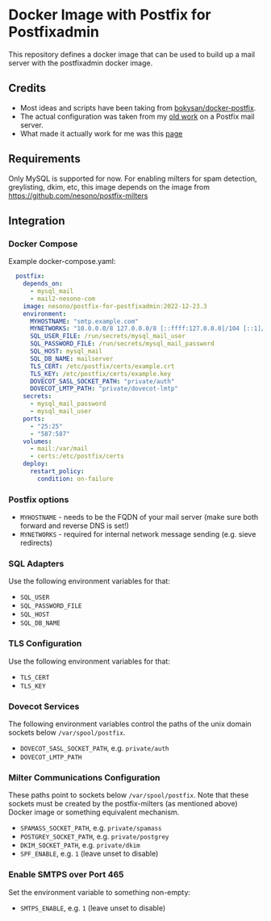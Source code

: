 # Docker Image with Postfix for Postfixadmin

This repository defines a docker image that can be used to build up a mail server with the postfixadmin docker image.

## Credits

* Most ideas and scripts have been taking from [bokysan/docker-postfix](https://github.com/bokysan/docker-postfix).  
* The actual configuration was taken from my [old work](https://www.nesono.com/node/276) on a Postfix mail server.  
* What made it actually work for me was this [page](https://www.postfix.org/SASL_README.html)  

## Requirements

Only MySQL is supported for now.
For enabling milters for spam detection, greylisting, dkim, etc, this image depends on the image from https://github.com/nesono/postfix-milters

## Integration

### Docker Compose

Example docker-compose.yaml:
```yaml
  postfix:
    depends_on:
      - mysql_mail
      - mail2-nesono-com
    image: nesono/postfix-for-postfixadmin:2022-12-23.3
    environment:
      MYHOSTNAME: "smtp.example.com"
      MYNETWORKS: "10.0.0.0/8 127.0.0.0/8 [::ffff:127.0.0.0]/104 [::1]/128"
      SQL_USER_FILE: /run/secrets/mysql_mail_user
      SQL_PASSWORD_FILE: /run/secrets/mysql_mail_password
      SQL_HOST: mysql_mail
      SQL_DB_NAME: mailserver
      TLS_CERT: /etc/postfix/certs/example.crt
      TLS_KEY: /etc/postfix/certs/example.key
      DOVECOT_SASL_SOCKET_PATH: "private/auth"
      DOVECOT_LMTP_PATH: "private/dovecot-lmtp"
    secrets:
      - mysql_mail_password
      - mysql_mail_user
    ports:
      - "25:25"
      - "587:587"
    volumes:
      - mail:/var/mail
      - certs:/etc/postfix/certs
    deploy:
      restart_policy:
        condition: on-failure
```
### Postfix options
* `MYHOSTNAME` - needs to be the FQDN of your mail server (make sure both forward and reverse DNS is set!)
* `MYNETWORKS` - required for internal network message sending (e.g. sieve redirects)

### SQL Adapters

Use the following environment variables for that:
* `SQL_USER`
* `SQL_PASSWORD_FILE`
* `SQL_HOST`
* `SQL_DB_NAME`

### TLS Configuration

Use the following environment variables for that:
* `TLS_CERT`
* `TLS_KEY`

### Dovecot Services

The following environment variables control the paths of the unix domain sockets below `/var/spool/postfix`.
* `DOVECOT_SASL_SOCKET_PATH`, e.g. `private/auth`
* `DOVECOT_LMTP_PATH`

### Milter Communications Configuration

These paths point to sockets below `/var/spool/postfix`. Note that these sockets must be created by the postfix-milters
(as mentioned above) Docker image or something equivalent mechanism.

* `SPAMASS_SOCKET_PATH`, e.g. `private/spamass`
* `POSTGREY_SOCKET_PATH`, e.g. `private/postgrey`
* `DKIM_SOCKET_PATH`, e.g. `private/dkim`
* `SPF_ENABLE`, e.g. `1` (leave unset to disable)

### Enable SMTPS over Port 465

Set the environment variable to something non-empty:
* `SMTPS_ENABLE`, e.g. `1` (leave unset to disable)
